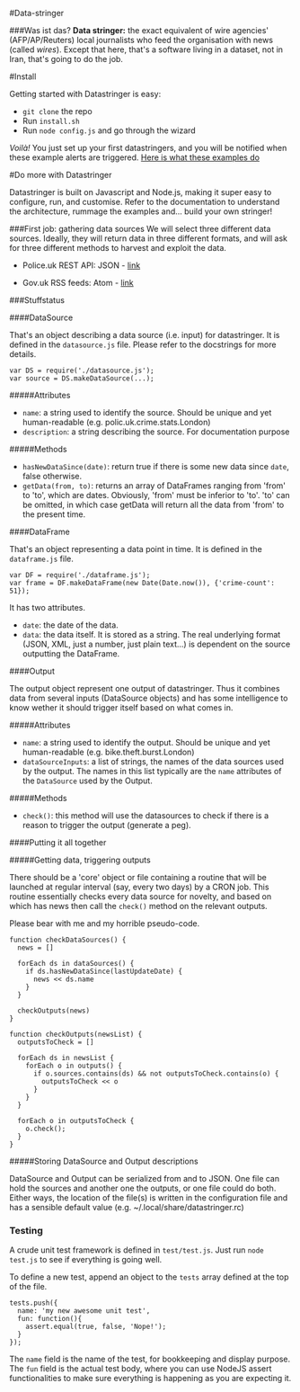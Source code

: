 #Data-stringer

###Was ist das?
**Data stringer:** the exact equivalent of wire agencies' (AFP/AP/Reuters) local journalists who feed the organisation with news (called *wires*).
Except that here, that's a software living in a dataset, not in Iran, that's going to do the job.

#Install

Getting started with Datastringer is easy:

* `git clone` the repo
* Run `install.sh`
* Run `node config.js` and go through the wizard

*Voilà!* You just set up your first datastringers, and you will be notified when these example alerts are triggered.
[Here is what these examples do](https://github.com/basilesimon/datastringer/blob/master/what-we-want.md)

#Do more with Datastringer

Datastringer is built on Javascript and Node.js, making it super easy to configure, run, and customise.
Refer to the documentation to understand the architecture, rummage the examples and... build your own stringer!

###First job: gathering data sources
We will select three different data sources. Ideally, they will return data in three different formats, and will ask for three different methods to harvest and exploit the data.

* Police.uk REST API: JSON - [link](https://github.com/basilesimon/datastringer/tree/master/police.uk)

* Gov.uk RSS feeds: Atom - [link](https://github.com/basilesimon/datastringer/tree/master/gov.uk)


###Stuffstatus

####DataSource

That's an object describing a data source (i.e. input) for datastringer. It is
defined in the `datasource.js` file. Please refer to the docstrings for more
details.

```
var DS = require('./datasource.js');
var source = DS.makeDataSource(...);
```

#####Attributes

- `name`: a string used to identify the source. Should be unique and yet
human-readable (e.g. polic.uk.crime.stats.London)
- `description`: a string describing the source. For documentation purpose

#####Methods

- `hasNewDataSince(date)`: return true if there is some new data since `date`,
false otherwise.
- `getData(from, to)`: returns an array of DataFrames ranging from 'from' to 'to',
which are dates. Obviously, 'from' must be inferior to 'to'. 'to' can be omitted,
in which case getData will return all the data from 'from' to the present time.


####DataFrame


That's an object representing a data point in time. It is defined in the
`dataframe.js` file.


```
var DF = require('./dataframe.js');
var frame = DF.makeDataFrame(new Date(Date.now()), {'crime-count': 51});
```

It has two attributes.

- `date`: the date of the data.
- `data`: the data itself. It is stored as a string. The real underlying format
(JSON, XML, just a number, just plain text...) is dependent on the source
outputting the DataFrame.


####Output

The output object represent one output of datastringer. Thus it combines
data from several inputs (DataSource objects) and has some intelligence to know
wether it should trigger itself based on what comes in.

#####Attributes

- `name`: a string used to identify the output. Should be unique and yet
human-readable (e.g. bike.theft.burst.London)
- `dataSourceInputs`: a list of strings, the names of the data sources used
by the output. The names in this list typically are the `name` attributes of
the `DataSource` used by the Output.

#####Methods

- `check()`: this method will use the datasources to check if there is a reason
to trigger the output (generate a peg).


####Putting it all together

#####Getting data, triggering outputs

There should be a 'core' object or file containing a routine that will be
launched at regular interval (say, every two days) by a CRON job. This routine
essentially checks every data source for novelty, and based on which has news
then call the `check()` method on the relevant outputs.

Please bear with me and my horrible pseudo-code.


```
function checkDataSources() {
  news = []

  forEach ds in dataSources() {
    if ds.hasNewDataSince(lastUpdateDate) {
      news << ds.name
    }
  }

  checkOutputs(news)
}

function checkOutputs(newsList) {
  outputsToCheck = []

  forEach ds in newsList {
    forEach o in outputs() {
      if o.sources.contains(ds) && not outputsToCheck.contains(o) {
        outputsToCheck << o
      }
    }
  }

  forEach o in outputsToCheck {
    o.check();
  }
}
```

#####Storing DataSource and Output descriptions

DataSource and Output can be serialized from and to JSON. One file can hold the
sources and another one the outputs, or one file could do both. Either ways,
the location of the file(s) is written in the configuration file and has a
sensible default value (e.g. ~/.local/share/datastringer.rc)

### Testing

A crude unit test framework is defined in `test/test.js`. Just run `node test.js` to
see if everything is going well.

To define a new test, append an object to the `tests` array defined at the top
of the file.

```
tests.push({
  name: 'my new awesome unit test',
  fun: function(){
    assert.equal(true, false, 'Nope!');
  }
});
```

The `name` field is the name of the test, for bookkeeping and display purpose.
The `fun` field is the actual test body, where you can use NodeJS assert
functionalities to make sure everything is happening as you are expecting it.
